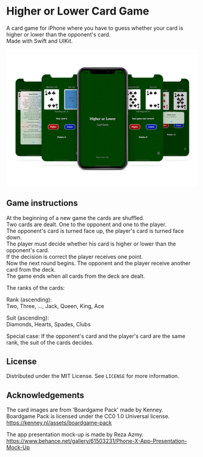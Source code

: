 #  Higher or Lower Card Game

A card game for iPhone where you have to guess whether your card is higher or lower than the opponent's card.  
Made with Swift and UIKit.

![App](screenshots/highlowscreenshots.png)

## Game instructions

At the beginning of a new game the cards are shuffled.  
Two cards are dealt. One to the opponent and one to the player.  
The opponent's card is turned face up, the player's card is turned face down.  
The player must decide whether his card is higher or lower than the opponent's card.  
If the decision is correct the player receives one point.  
Now the next round begins. The opponent and the player receive another card from the deck.  
The game ends when all cards from the deck are dealt.  
  
The ranks of the cards:  
  
Rank (ascending):  
Two, Three, ..., Jack, Queen, King, Ace  
  
Suit (ascending):  
Diamonds, Hearts, Spades, Clubs  
  
Special case: If the opponent's card and the player's card are the same rank, the suit of the cards decides.

## License

Distributed under the MIT License. See `LICENSE` for more information.

## Acknowledgements

The card images are from 'Boardgame Pack' made by Kenney.  
Boardgame Pack is licensed under the CC0 1.0 Universal license.  
https://kenney.nl/assets/boardgame-pack  
  
The app presentation mock-up is made by Reza Azmy.  
https://www.behance.net/gallery/61503231/Phone-X-App-Presentation-Mock-Up  
